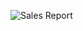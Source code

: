 ![Sales Report](https://github.com/1428akash/Sales-Report/assets/64829175/ee01912e-7b42-48d1-8f7d-63cd5c0e3235)
